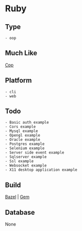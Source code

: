 # Ruby

## Type
	- oop
## Much Like
[Cpp](CPP.md)
## Platform
	- cli
	- web
## Todo
	- Basic auth example
	- Cors example
	- Mysql example
	- Opengl example
	- Oracle example
	- Postgres example
	- Selenium example
	- Server side event example
	- Sqlserver example
	- Ssl example
	- Websocket example
	- X11 desktop application example
## Build
[Bazel](https://github.com/bearddan2000?tab=repositories&q=ruby+bazel&type=&language=&sort=) | [Gem](https://github.com/bearddan2000?tab=repositories&q=ruby+gem&type=&language=&sort=)
## Database
None